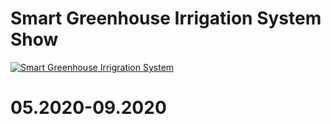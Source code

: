 # Smart Greenhouse Irrigation System Show
[![Smart Greenhouse Irrigration System](https://res.cloudinary.com/marcomontalbano/image/upload/v1654682824/video_to_markdown/images/youtube--n6UJMdB_ueU-c05b58ac6eb4c4700831b2b3070cd403.jpg)](https://youtu.be/n6UJMdB_ueU "Smart Greenhouse Irrigration System")
# 05.2020-09.2020
